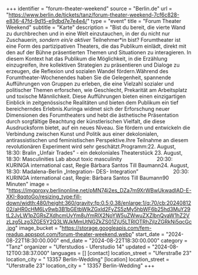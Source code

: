 +++
identifier = "forum-theater-weekend"
source = "Berlin.de"
url = "https://www.berlin.de/tickets/tanz/forum-theater-weekend-7cf6c828-e836-47fd-9d15-e9dbd7e7e4e4/"
type = "event"
title = "Forum Theater Weekend"
subtitle = "Karte"
description = "Bist du bereit, die vierte Wand zu durchbrechen und in eine Welt einzutauchen, in der du nicht nur Zuschauer*in, sondern ein/e aktive*r Teilnehmer*in bist? Forumtheater ist eine Form des partizipativen Theaters, die das Publikum einlädt, direkt mit den auf der Bühne präsentierten Themen und Situationen zu interagieren. In diesem Kontext hat das Publikum die Möglichkeit, in die Erzählung einzugreifen, ihre kollektiven Strategien zu präsentieren und Dialoge zu erzeugen, die Reflexion und sozialen Wandel fördern.Während des Forumtheater-Wochenendes haben Sie die Gelegenheit, spannende Aufführungen von Gruppen zu erleben, die eine Vielzahl sozialer und politischer Themen erforschen, wie Geschlecht, Prekarität am Arbeitsplatz und toxische Männlichkeit. Diese Aufführungen bieten einen einzigartigen Einblick in zeitgenössische Realitäten und bieten dem Publikum ein tief bereicherndes Erlebnis.Kuringa widmet sich der Erforschung neuer Dimensionen des Forumtheaters und hebt die ästhetische Präsentation durch sorgfältige Beachtung der künstlerischen Vielfalt, die diese Ausdrucksform bietet, auf ein neues Niveau. Sie fördern und entwickeln die Verbindung zwischen Kunst und Politik aus einer dekolonialen, antirassistischen und feministischen Perspektive.Ihre Teilnahme an diesem revolutionären Experiment wird sehr geschätzt.Programm:22. August, 18:30: Bralin „Unfair Trades” - ein dekoloniales Theaterstück 23. August, 18:30: Masculinities Lab about toxic masculinity                        20:30: KURINGA international cast, Regie Bárbara Santos  Till Baumann24. August, 18:30: Madalena-Berlin „Integration- DES- Integration”                        20:30: KURINGA international cast, Regie: Bárbara Santos  Till Baumann90 Minuten"
image = "https://imgproxy.berlinonline.net/pMN74i2es_DZa7m9XrWBwUkwadIAD-E-XKI-8qqtoGo/resizing_type:fill-down/width:480/height:360/gravity:fp:0.5:0.38/enlarge:1/q:70/cb:2024081202/aHR0cHM6Ly9wb3B1bGEtbWlkZGxld2FyZS5zMy5hbWF6b25hd3MuY29tL2JvLW1pZGRsZXdhcmUvYm8uYmRlX2NoYW5uZWwuZXZlbnQvaW1hZ2VzLzg5Lzg3ZGE5Y2Q3LWJkMmUtNGZkZS01ZjU5LTRlOTRhZjIzZGRkNi5qcGc.jpg"
image_bucket = "https://storage.googleapis.com/fem-readup.appspot.com/forum-theater-weekend.webp"
start_date = "2024-08-22T18:30:00.000"
end_date = "2024-08-22T18:30:00.000"
category = "Tanz"
organizer = "Uferstudios - Uferstudio 14"
updated = "2024-08-12T00:38:37.000"
languages = []
[contact]
location_street = "Uferstraße 23"
location_city = " 13357 Berlin-Wedding"
[location]
location_street = "Uferstraße 23"
location_city = " 13357 Berlin-Wedding"
+++